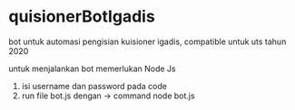 # quisionerBotIgadis
bot untuk automasi pengisian kuisioner igadis, compatible untuk uts tahun 2020

untuk menjalankan bot memerlukan Node Js
1. isi username dan password pada code
2. run file bot.js dengan -> command node bot.js
